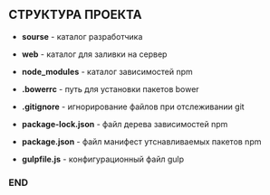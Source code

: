 ## СТРУКТУРА ПРОЕКТА ##
  
* **sourse** - каталог разработчика  
* **web** - каталог для заливки на сервер  
  
* **node_modules** - каталог зависимостей npm  
* **.bowerrc** - путь для установки пакетов bower  
* **.gitignore** - игнорирование файлов при отслеживании git
* **package-lock.json** - файл дерева зависимостей npm
* **package.json** - файл манифест утснавливаемых пакетов npm
* **gulpfile.js** - конфигурационный файл gulp  
  
### END ###  